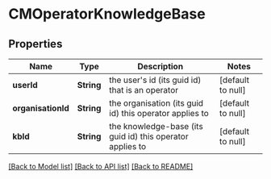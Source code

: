 # CMOperatorKnowledgeBase
## Properties

| Name | Type | Description | Notes |
|------------ | ------------- | ------------- | -------------|
| **userId** | **String** | the user&#39;s id (its guid id) that is an operator | [default to null] |
| **organisationId** | **String** | the organisation (its guid id) this operator applies to | [default to null] |
| **kbId** | **String** | the knowledge-base (its guid id) this operator applies to | [default to null] |

[[Back to Model list]](../README.md#documentation-for-models) [[Back to API list]](../README.md#documentation-for-api-endpoints) [[Back to README]](../README.md)


